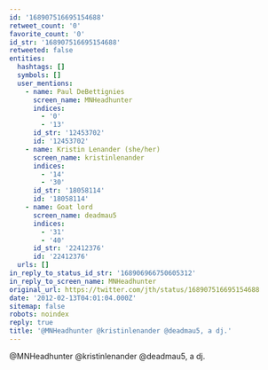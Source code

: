 ```yaml
---
id: '168907516695154688'
retweet_count: '0'
favorite_count: '0'
id_str: '168907516695154688'
retweeted: false
entities:
  hashtags: []
  symbols: []
  user_mentions:
    - name: Paul DeBettignies
      screen_name: MNHeadhunter
      indices:
        - '0'
        - '13'
      id_str: '12453702'
      id: '12453702'
    - name: Kristin Lenander (she/her)
      screen_name: kristinlenander
      indices:
        - '14'
        - '30'
      id_str: '18058114'
      id: '18058114'
    - name: Goat lord
      screen_name: deadmau5
      indices:
        - '31'
        - '40'
      id_str: '22412376'
      id: '22412376'
  urls: []
in_reply_to_status_id_str: '168906966750605312'
in_reply_to_screen_name: MNHeadhunter
original_url: https://twitter.com/jth/status/168907516695154688
date: '2012-02-13T04:01:04.000Z'
sitemap: false
robots: noindex
reply: true
title: '@MNHeadhunter @kristinlenander @deadmau5, a dj.'
---
```


@MNHeadhunter @kristinlenander @deadmau5, a dj.
